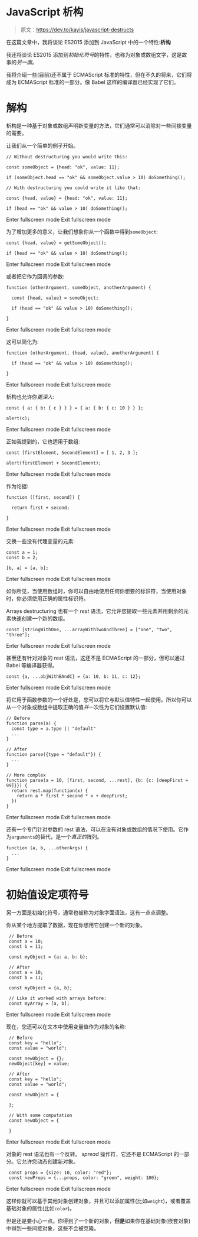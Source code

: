 # JavaScript 析构

> 原文：<https://dev.to/kayis/javascript-destructs>

在这篇文章中，我将谈论 ES2015 添加到 JavaScript 中的一个特性:**析构**

我还将谈论 ES2015 添加到*初始化符号*的特性，也称为对象或数组文字，这是故事的*另一面*。

我将介绍一些(目前)还不属于 ECMAScript 标准的特性，但在不久的将来，它们将成为 ECMAScript 标准的一部分。像 Babel 这样的编译器已经实现了它们。

# 解构

析构是一种基于对象或数组声明新变量的方法，它们通常可以消除对一些间接变量的需要。

让我们从一个简单的例子开始。

```
// Without destructuring you would write this:

const someObject = {head: "ok", value: 11};

if (someObject.head == "ok" && someObject.value > 10) doSomething();

// With destructuring you could write it like that:

const {head, value} = {head: "ok", value: 11};

if (head == "ok" && value > 10) doSomething(); 
```

Enter fullscreen mode Exit fullscreen mode

为了增加更多的意义，让我们想象你从一个函数中得到`someObject`:

```
const {head, value} = getSomeObject();

if (head == "ok" && value > 10) doSomething(); 
```

Enter fullscreen mode Exit fullscreen mode

或者把它作为回调的参数:

```
function (otherArgument, someObject, anotherArgument) {

  const {head, value} = someObject;

  if (head == "ok" && value > 10) doSomething();

} 
```

Enter fullscreen mode Exit fullscreen mode

这可以简化为:

```
function (otherArgument, {head, value}, anotherArgument) {

  if (head == "ok" && value > 10) doSomething();

} 
```

Enter fullscreen mode Exit fullscreen mode

析构也允许你*更深入*:

```
const { a: { b: { c } } } = { a: { b: { c: 10 } } };

alert(c); 
```

Enter fullscreen mode Exit fullscreen mode

正如我提到的，它也适用于数组:

```
const [firstElement, SecondElement] = [ 1, 2, 3 ];

alert(firstElement + SecondElement); 
```

Enter fullscreen mode Exit fullscreen mode

作为论据:

```
function ([first, second]) {

  return first + second;

} 
```

Enter fullscreen mode Exit fullscreen mode

交换一些没有代理变量的元素:

```
const a = 1;
const b = 2;

[b, a] = [a, b]; 
```

Enter fullscreen mode Exit fullscreen mode

如你所见，当使用数组时，你可以自由地使用任何你想要的标识符，当使用对象时，你必须使用正确的属性标识符。

Arrays destructuring 也有一个 *rest* 语法，它允许您提取一些元素并用剩余的元素快速创建一个新的数组。

```
const [stringWithOne, ...arrayWithTwoAndThree] = ["one", "two", "three"]; 
```

Enter fullscreen mode Exit fullscreen mode

甚至还有针对对象的 rest 语法，这还不是 ECMAScript 的一部分，但可以通过 Babel 等编译器获得。

```
const {a, ...objWithBAndC} = {a: 10, b: 11, c: 12}; 
```

Enter fullscreen mode Exit fullscreen mode

将它用于函数参数的一个好处是，您可以将它与默认值特性一起使用。所以你可以从一个对象或数组中提取正确的值*并*一次性为它们设置默认值:

```
// Before
function parse(a) {
  const type = a.type || "default"
  ...
}

// After
function parse({type = "default"}) {
  ...
}

// More complex
function parse(a = 10, [first, second, ...rest], {b: {c: [deepFirst = 99]}}) {
  return rest.map(function(x) {
    return a * first * second * x + deepFirst;
  })
} 
```

Enter fullscreen mode Exit fullscreen mode

还有一个专门针对参数的 rest 语法，可以在没有对象或数组的情况下使用。它作为`arguments`的替代，是一个*真正的*阵列。

```
function (a, b, ...otherArgs) {
  ...
} 
```

Enter fullscreen mode Exit fullscreen mode

# 初始值设定项符号

另一方面是初始化符号，通常也被称为对象字面语法，这有一点点调整。

你从某个地方提取了数据，现在你想用它创建一个新的对象。

```
 // Before
 const a = 10;
 const b = 11;

 const myObject = {a: a, b: b};

 // After
 const a = 10;
 const b = 11;

 const myObject = {a, b};

 // Like it worked with arrays before:
 const myArray = [a, b]; 
```

Enter fullscreen mode Exit fullscreen mode

现在，您还可以在文本中使用变量值作为对象的名称:

```
 // Before
 const key = "hello";
 const value = "world";

 const newObject = {};
 newObject[key] = value;

 // After
 const key = "hello";
 const value = "world";

 const newObject = {

 };

 // With some computation
 const newObject = {

 } 
```

Enter fullscreen mode Exit fullscreen mode

对象的 rest 语法也有一个反转。 *spread* 操作符，它还不是 ECMAScript 的一部分。它允许您动态创建新对象。

```
 const props = {size: 10, color: "red"};
 const newProps = {...props, color: "green", weight: 100}; 
```

Enter fullscreen mode Exit fullscreen mode

这样你就可以基于其他对象创建对象，并且可以添加属性(比如`weight`)，或者覆盖基础对象的属性(比如`color`)。

但是还是要小心一点。你得到了一个新的对象，**但是**如果你在基础对象(嵌套对象)中得到一些间接对象，这些不会被克隆。